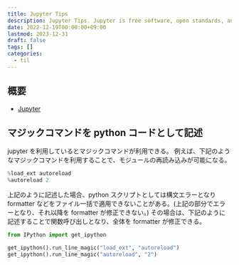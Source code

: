```yaml
---
title: Jupyter Tips
description: Jupyter Tips. Jupyter is free software, open standards, and web services for interactive computing across all programming languages.
date: 2022-12-19T00:00:00+09:00
lastmod: 2023-12-31
draft: false
tags: []
categories:
  - til
---
```


## 概要

- [Jupyter](https://jupyter.org/)

## マジックコマンドを python コードとして記述

jupyter を利用しているとマジックコマンドが利用できる。
例えば、下記のようなマジックコマンドを利用することで、モジュールの再読み込みが可能になる。

```py
%load_ext autoreload
%autoreload 2
```

上記のように記述した場合、python スクリプトとしては構文エラーとなり formatter などをファイル一括で適用できないことがある。(上記の部分でエラーとなり、それ以降を formatter が修正できない。)
その場合は、下記のように記述することで関数呼び出しとなり、全体を formatter が修正できる。

```py
from IPython import get_ipython

get_ipython().run_line_magic("load_ext", "autoreload")
get_ipython().run_line_magic("autoreload", "2")
```

